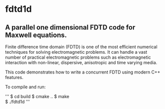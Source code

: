 # fdtd1d

## A parallel one dimensional FDTD code for Maxwell equations. 

Finite difference time domain (FDTD) is one of the most efficient numerical
techniques for solving electromagnetic problems. It can handle a vast number
of practical electromagnetic problems such as electromagnetic interaction with
non-linear, dispersive, anisotropic and time varying media.

This code demonstrates how to write a concurrent FDTD using modern C++ features.

To compile and run:

'''
$ cd build 
$ cmake .. 
$ make     
$ ./fdtd1d 
'''





